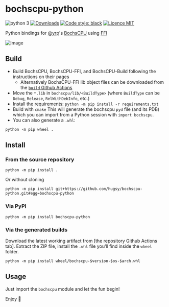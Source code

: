 # bochscpu-python

![python 3](https://img.shields.io/badge/python-3.8+-cyan)
[![Downloads](https://static.pepy.tech/badge/bochscpu-python)](https://pepy.tech/project/bochscpu-python)
[![Code style: black](https://img.shields.io/badge/code%20style-black-000000.svg)](https://github.com/psf/black) 
[![Licence MIT](https://img.shields.io/packagist/l/doctrine/orm.svg?maxAge=2592000?style=plastic)](https://github.com/hugsy/bochscpu-python/blob/main/LICENSE)

Python bindings for [@yrp](https://github.com/yrp604/)'s [BochsCPU](https://github.com/yrp604/bochscpu) using [FFI](https://github.com/yrp604/bochscpu-ffi)

![image](https://i.imgur.com/YvXg2Tz.png)

## Build

 * Build BochsCPU, BochsCPU-FFI, and BochsCPU-Build following the instructions on their pages
   * Alternatively BochsCPU-FFI lib object files can be downloaded from the [`build` Github Actions](https://github.com/hugsy/bochscpu-python/actions/workflows/build.yml?query=branch%3Amain+is%3Asuccess+event%3Apush)
 * Move the `*.lib` in `bochscpu/lib/<BuildType>` (where `BuildType` can be `Debug`, `Release`, `RelWithDebInfo`, etc.)
 * Install the requirements: `python -m pip install -r requirements.txt`
 * Build with `cmake`
   This will generate the bochscpu `pyd` file (and its PDB) which you can import from a Python session with `import bochscpu`.
 * You can also generate a `.whl`:

```
python -m pip wheel . 
```

## Install

### From the source repository

```
python -m pip install .
```

Or without cloning

```
python -m pip install git+https://github.com/hugsy/bochscpu-python.git#egg=bochscpu-python
```


### Via PyPI

```
python -m pip install bochscpu-python
```


### Via the generated builds

Download the latest working artifact from [the repository Github Actions tab]. Extract the ZIP file, install the `.whl` file you'll find inside the `wheel` folder.

```
python -m pip install wheel/bochscpu-$version-$os-$arch.whl
```


## Usage

Just import the `bochscpu` module and let the fun begin!

Enjoy 🍻
